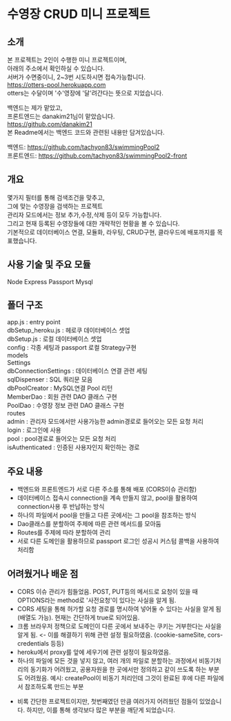 # 수영장 CRUD 미니 프로젝트
    
       
          
          
## 소개
  
본 프로젝트는 2인이 수행한 미니 프로젝트이며,   
아래의 주소에서 확인하실 수 있습니다.  
서버가 수면중이니, 2~3번 시도하시면 접속가능합니다.  
https://otters-pool.herokuapp.com  
otters는 수달이며 '수'영장에 '달'려간다는 뜻으로 지었습니다.  
  
백엔드는 제가 맡았고,  
프론트엔드는 danakim21님이 맡았습니다.  
https://github.com/danakim21  
본 Readme에서는 백엔드 코드와 관련된 내용만 담겨있습니다.  
  
백엔드: https://github.com/tachyon83/swimmingPool2  
프론트엔드: https://github.com/tachyon83/swimmingPool2-front  
  
    
      
## 개요
  
몇가지 필터를 통해 검색조건을 맞추고,  
그에 맞는 수영장을 검색하는 프로젝트  
관리자 모드에서는 정보 추가,수정,삭제 등이 모두 가능합니다.  
그리고 현재 등록된 수영장들에 대한 개략적인 현황을 볼 수 있습니다.  
기본적으로 데이터베이스 연결, 모듈화, 라우팅, CRUD구현, 클라우드에 배포까지를 목표했습니다.  
  
  
  
## 사용 기술 및 주요 모듈
  
Node Express Passport Mysql
  
  
  
## 폴더 구조
  
app.js : entry point   
dbSetup_heroku.js : 헤로쿠 데이터베이스 셋업   
dbSetup.js : 로컬 데이터베이스 셋업   
    config : 각종 세팅과 passport 로컬 Strategy구현   
    models   
        Settings   
            dbConnectionSettings : 데이터베이스 연결 관련 세팅   
            sqlDispenser : SQL 쿼리문 모음   
            dbPoolCreator : MySQL연결 Pool 리턴   
        MemberDao : 회원 관련 DAO 클래스 구현   
        PoolDao : 수영장 정보 관련 DAO 클래스 구현   
    routes   
        admin : 관리자 모드에서만 사용가능한 admin경로로 들어오는 모든 요청 처리   
        login : 로그인에 사용   
        pool : pool경로로 들어오는 모든 요청 처리  
        isAuthenticated : 인증된 사용자인지 확인하는 경로  


  
  
## 주요 내용
  
- 백엔드와 프론트엔드가 서로 다른 주소를 통해 배포 (CORS이슈 관리함)  
- 데이터베이스 접속시 connection을 계속 만들지 않고, pool을 활용하여 connection사용 후 반납하는 방식
- 하나의 파일에서 pool을 만들고 다른 곳에서는 그 pool을 참조하는 방식
- Dao클래스를 분할하여 주제에 따른 관련 메서드를 모아둠
- Routes를 주제에 따라 분할하여 관리
- 서로 다른 도메인을 활용하므로 passport 로그인 성공시 커스텀 콜백을 사용하여 처리함
  
        
        
## 어려웠거나 배운 점
  
- CORS 이슈 관리가 힘들었음. POST, PUT등의 메서드로 요청이 있을 때 OPTIONS라는 method로 '사전요청'이 있다는 사실을 알게 됨.
- CORS 세팅을 통해 허가할 요청 경로를 명시하여 넣어둘 수 있다는 사실을 알게 됨 (배열도 가능). 현재는 간단하게 true로 되어있음.
- 크롬 브라우저 정책으로 도메인이 다른 곳에서 보내주는 쿠키는 거부한다는 사실을 알게 됨. <- 이를 해결하기 위해 관련 설정 필요하였음.
  (cookie-sameSite, cors-credentials 등등)
- heroku에서 proxy를 앞에 세우기에 관련 설정이 필요하였음.
- 하나의 파일에 모든 것을 넣지 않고, 여러 개의 파일로 분할하는 과정에서 비동기처리의 동기화가 어려웠고,
  공용자원을 한 곳에서만 정의하고 같이 쓰도록 하는 부분도 어려웠음.
  예시: createPool이 비동기 처리인데 그것이 완료된 후에 다른 파일에서 참조하도록 만드는 부분
    
    
    
* 비록 간단한 프로젝트이지만, 첫번째였던 만큼 여러가지 어려웠던 점들이 있었습니다. 하지만, 이를 통해 생각보다 많은 부분을 깨닫게 되었습니다.  


